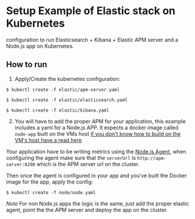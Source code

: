# Setup Example of Elastic stack on Kubernetes

configuration to run Elasticsearch + Kibana + Elastic APM server and a Node.js app on Kubernetes.


## How to run

1. Apply/Create the kubernetes configuration:
```
$ kubectl create -f elastic/apm-server.yaml
```
```
$ kubectl create -f elastic/elasticsearch.yaml
```
```
$ kubectl create -f elastic/kibana.yaml
```

2. You will have to add the proper APM for your application, this example includes a yaml for a Node.js APP.
It expects a docker image called `node-app` built on the VMs host [if you don't know how to build on the VM's host have a read here](https://medium.com/@brianbmathews/getting-started-with-minikube-docker-container-images-for-testing-kubernetes-locally-on-mac-e39adb60bd41)

Your application have to be writing metrics using the [Node.js Agent](https://www.elastic.co/guide/en/apm/agent/nodejs/index.html), when configuring the agent make sure that the `serverUrl` is `http://apm-server:8200` which is the APM server url on the cluster.

Then once the agent is configured in your app and you've built the Docker image for the app, apply the config:

```
$ kubectl create -f node/node.yaml
```

*Note* For non Node.js apps the logic is the same, just add the proper elastic agent, point the the APM server and deploy the app on the cluster.
